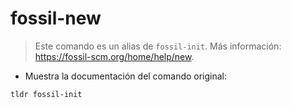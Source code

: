 # fossil-new

> Este comando es un alias de `fossil-init`.
> Más información: <https://fossil-scm.org/home/help/new>.

- Muestra la documentación del comando original:

`tldr fossil-init`
